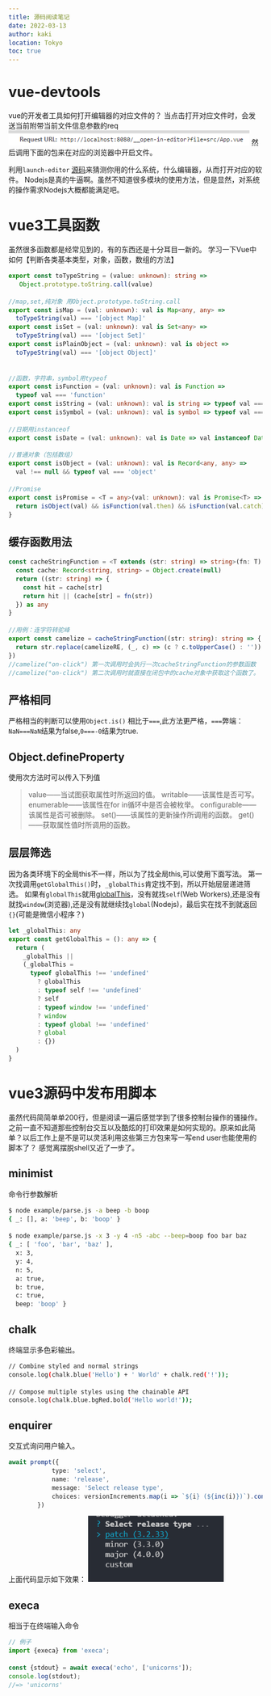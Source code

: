 ```yaml
---
title: 源码阅读笔记
date: 2022-03-13
author: kaki
location: Tokyo
toc: true
---
```


# vue-devtools

vue的开发者工具如何打开编辑器的对应文件的？
当点击打开对应文件时，会发送当前附带当前文件信息参数的req
![20220314203116](https://raw.githubusercontent.com/kakigakki/picBed/master/imgs/20220314203116.png)
然后调用下面的包来在对应的浏览器中开启文件。


利用`launch-editor` [源码](https://github.com/yyx990803/launch-editor)来猜测你用的什么系统，什么编辑器，从而打开对应的软件。
Nodejs是真的牛逼啊。虽然不知道很多模块的使用方法，但是显然，对系统的操作需求Nodejs大概都能满足吧。


# vue3工具函数

虽然很多函数都是经常见到的，有的东西还是十分耳目一新的。
学习一下Vue中如何【判断各类基本类型，对象，函数，数组的方法】

```ts
export const toTypeString = (value: unknown): string =>
   Object.prototype.toString.call(value)

//map,set,纯对象 用Object.prototype.toString.call
export const isMap = (val: unknown): val is Map<any, any> =>
  toTypeString(val) === '[object Map]'
export const isSet = (val: unknown): val is Set<any> =>
  toTypeString(val) === '[object Set]'
export const isPlainObject = (val: unknown): val is object =>
  toTypeString(val) === '[object Object]'


//函数，字符串，symbol用typeof
export const isFunction = (val: unknown): val is Function =>
  typeof val === 'function'
export const isString = (val: unknown): val is string => typeof val === 'string'
export const isSymbol = (val: unknown): val is symbol => typeof val === 'symbol'

//日期用instanceof
export const isDate = (val: unknown): val is Date => val instanceof Date

//普通对象（包括数组）
export const isObject = (val: unknown): val is Record<any, any> =>
  val !== null && typeof val === 'object'

//Promise
export const isPromise = <T = any>(val: unknown): val is Promise<T> => {
  return isObject(val) && isFunction(val.then) && isFunction(val.catch)
}

```

## 缓存函数用法

```ts
const cacheStringFunction = <T extends (str: string) => string>(fn: T): T => {
  const cache: Record<string, string> = Object.create(null)
  return ((str: string) => {
    const hit = cache[str]
    return hit || (cache[str] = fn(str))
  }) as any
}

//用例：连字符转驼峰
export const camelize = cacheStringFunction((str: string): string => {
  return str.replace(camelizeRE, (_, c) => (c ? c.toUpperCase() : ''))
})
//camelize("on-click") 第一次调用时会执行一次cacheStringFunction的参数函数
//camelize("on-click") 第二次调用时就直接在闭包中的cache对象中获取这个函数了。

```

## 严格相同

严格相当的判断可以使用`Object.is()`
相比于`===`,此方法更严格，`===`弊端：
`NaN===NaN`结果为false,`0===-0`结果为true.

## Object.defineProperty

使用次方法时可以传入下列值


>value——当试图获取属性时所返回的值。
>writable——该属性是否可写。
>enumerable——该属性在for in循环中是否会被枚举。
>configurable——该属性是否可被删除。
>set()——该属性的更新操作所调用的函数。
>get()——获取属性值时所调用的函数。

## 层层筛选

因为各类环境下的全局this不一样，所以为了找全局this,可以使用下面写法。
第一次找调用`getGlobalThis()`时，`_globalThis`肯定找不到，所以开始层层递进筛选。
如果有`globalThis`就用[globalThis](https://developer.mozilla.org/zh-CN/docs/Web/JavaScript/Reference/Global_Objects/globalThis#%E8%AF%AD%E6%B3%95)，没有就找`self`(Web Workers),还是没有就找`window`(浏览器),还是没有就继续找`global`(Nodejs)，最后实在找不到就返回`{}`(可能是微信小程序？)
```ts
let _globalThis: any
export const getGlobalThis = (): any => {
  return (
    _globalThis ||
    (_globalThis =
      typeof globalThis !== 'undefined'
        ? globalThis
        : typeof self !== 'undefined'
        ? self
        : typeof window !== 'undefined'
        ? window
        : typeof global !== 'undefined'
        ? global
        : {})
  )
}
```

# vue3源码中发布用脚本

虽然代码简简单单200行，但是阅读一遍后感觉学到了很多控制台操作的骚操作。
之前一直不知道那些控制台交互以及酷炫的打印效果是如何实现的。原来如此简单？以后工作上是不是可以灵活利用这些第三方包来写一写end user也能使用的脚本了？
感觉离摆脱shell又近了一步了。

## minimist 
命令行参数解析  

```bash
$ node example/parse.js -a beep -b boop
{ _: [], a: 'beep', b: 'boop' }

$ node example/parse.js -x 3 -y 4 -n5 -abc --beep=boop foo bar baz
{ _: [ 'foo', 'bar', 'baz' ],
  x: 3,
  y: 4,
  n: 5,
  a: true,
  b: true,
  c: true,
  beep: 'boop' }
```

## chalk
终端显示多色彩输出。

```bash
// Combine styled and normal strings
console.log(chalk.blue('Hello') + ' World' + chalk.red('!'));

// Compose multiple styles using the chainable API
console.log(chalk.blue.bgRed.bold('Hello world!'));

```

## enquirer 

交互式询问用户输入。
```ts
await prompt({
            type: 'select',
            name: 'release',
            message: 'Select release type',
            choices: versionIncrements.map(i => `${i} (${inc(i)})`).concat(['custom'])
        })
```
上面代码显示如下效果：
![20220316213525](https://raw.githubusercontent.com/kakigakki/picBed/master/imgs/20220316213525.png)

## execa

相当于在终端输入命令

```ts
// 例子
import {execa} from 'execa';

const {stdout} = await execa('echo', ['unicorns']);
console.log(stdout);
//=> 'unicorns'
```
